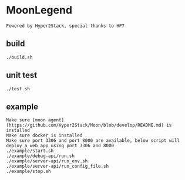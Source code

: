 # MoonLegend
    Powered by Hyper2Stack, special thanks to HP7

## build
    ./build.sh

## unit test
    ./test.sh

## example
    Make sure [moon agent](https://github.com/Hyper2Stack/Moon/blob/develop/README.md) is installed
    Make sure docker is installed
    Make sure port 3306 and port 8000 are available, below script will deploy a web app using port 3306 and 8000
    ./example/start.sh
    ./example/debug-api/run.sh
    ./example/server-api/run_env.sh 
    ./example/server-api/run_config_file.sh
    ./example/stop.sh
